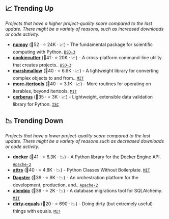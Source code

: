 ## 📈 Trending Up

_Projects that have a higher project-quality score compared to the last update. There might be a variety of reasons, such as increased downloads or code activity._

- <b><a href="https://github.com/numpy/numpy">numpy</a></b> (🥇52 ·  ⭐ 24K · 📈) - The fundamental package for scientific computing with Python. <code><a href="http://bit.ly/3aKzpTv">BSD-3</a></code>
- <b><a href="https://github.com/cookiecutter/cookiecutter">cookiecutter</a></b> (🥇41 ·  ⭐ 20K · 📈) - A cross-platform command-line utility that creates projects.. <code><a href="http://bit.ly/3aKzpTv">BSD-3</a></code>
- <b><a href="https://github.com/marshmallow-code/marshmallow">marshmallow</a></b> (🥈40 ·  ⭐ 6.6K · 📈) - A lightweight library for converting complex objects to and from.. <code><a href="http://bit.ly/34MBwT8">MIT</a></code>
- <b><a href="https://github.com/more-itertools/more-itertools">more-itertools</a></b> (🥇40 ·  ⭐ 3.1K · 📈) - More routines for operating on iterables, beyond itertools. <code><a href="http://bit.ly/34MBwT8">MIT</a></code>
- <b><a href="https://github.com/pyeve/cerberus">cerberus</a></b> (🥈35 ·  ⭐ 3K · 📈) - Lightweight, extensible data validation library for Python. <code><a href="http://bit.ly/3hkKRql">ISC</a></code>

## 📉 Trending Down

_Projects that have a lower project-quality score compared to the last update. There might be a variety of reasons such as decreased downloads or code activity._

- <b><a href="https://github.com/docker/docker-py">docker</a></b> (🥈41 ·  ⭐ 6.3K · 📉) - A Python library for the Docker Engine API. <code><a href="http://bit.ly/3nYMfla">Apache-2</a></code>
- <b><a href="https://github.com/python-attrs/attrs">attrs</a></b> (🥇40 ·  ⭐ 4.8K · 📉) - Python Classes Without Boilerplate. <code><a href="http://bit.ly/34MBwT8">MIT</a></code>
- <b><a href="https://github.com/dagster-io/dagster">Dagster</a></b> (🥈39 ·  ⭐ 8K · 📉) - An orchestration platform for the development, production, and.. <code><a href="http://bit.ly/3nYMfla">Apache-2</a></code>
- <b><a href="https://github.com/sqlalchemy/alembic">alembic</a></b> (🥈39 ·  ⭐ 2K · 📉) - A database migrations tool for SQLAlchemy. <code><a href="http://bit.ly/34MBwT8">MIT</a></code>
- <b><a href="https://github.com/samuelcolvin/dirty-equals">dirty-equals</a></b> (🥉20 ·  ⭐ 690 · 📉) - Doing dirty (but extremely useful) things with equals. <code><a href="http://bit.ly/34MBwT8">MIT</a></code>

